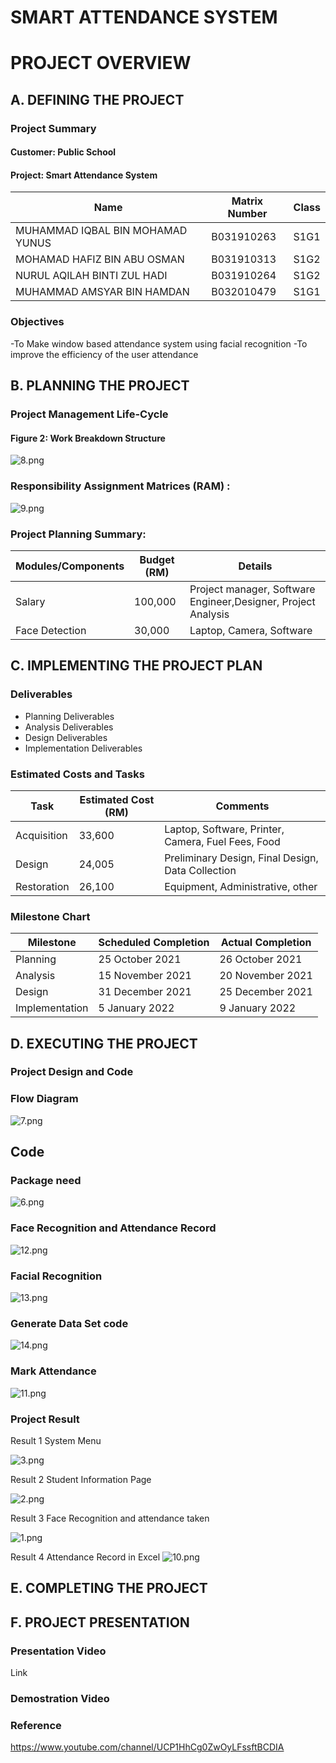 # SMART ATTENDANCE SYSTEM
# PROJECT OVERVIEW

## A. DEFINING THE PROJECT

### Project Summary

#### Customer: Public School
#### Project: Smart Attendance System

| Name  | Matrix Number | Class  | 
| ------------- | ------------- | ------------- | 
| MUHAMMAD IQBAL BIN MOHAMAD YUNUS   | B031910263   | S1G1  | 
| MOHAMAD HAFIZ BIN ABU OSMAN   | B031910313  | S1G2  |
| NURUL AQILAH BINTI ZUL HADI  | B031910264  | S1G2  |
|  MUHAMMAD AMSYAR BIN HAMDAN   | B032010479  | S1G1  |

### Objectives
-To Make window based attendance system using facial recognition
-To improve the efficiency of the user attendance

## B. PLANNING THE PROJECT

### Project Management Life-Cycle

#### Figure 2: Work Breakdown Structure
![8.png](https://github.com/mohamadhafiz98/Smart-attendance/blob/main/Images/8.png)

### Responsibility Assignment Matrices (RAM) :
![9.png](https://github.com/mohamadhafiz98/Smart-attendance/blob/main/Images/9.png)

### Project Planning Summary:

| Modules/Components  | Budget (RM) | Details  | 
| ------------- | ------------- | ------------- | 
|  Salary  | 100,000  |  Project manager, Software Engineer,Designer, Project Analysis |
|  Face Detection  | 30,000  |  Laptop, Camera, Software |

## C. IMPLEMENTING THE PROJECT PLAN

### Deliverables
- Planning Deliverables
- Analysis Deliverables
- Design Deliverables
- Implementation Deliverables

### Estimated Costs and Tasks

| Task  | Estimated Cost (RM) | Comments  | 
| ------------- | ------------- | ------------- | 
| Acquisition   |  33,600  | Laptop, Software, Printer, Camera, Fuel Fees, Food  | 
| Design   |  24,005  |  Preliminary Design, Final Design, Data Collection | 
| Restoration   |  26,100  |  Equipment, Administrative, other | 

### Milestone Chart

| Milestone  | Scheduled Completion | Actual Completion  | 
| ------------- | ------------- | ------------- | 
|  Planning  | 25 October 2021  |  26 October 2021 | 
|  Analysis  | 15 November 2021  | 20 November 2021  | 
|  Design  | 31 December 2021  | 25 December 2021  | 
|  Implementation  | 5 January 2022 | 9 January 2022 | 

## D. EXECUTING THE PROJECT

### Project Design and Code

### Flow Diagram

![7.png](https://github.com/mohamadhafiz98/Smart-attendance/blob/main/Images/7.png)

## Code

### Package need
![6.png](https://github.com/mohamadhafiz98/Smart-attendance/blob/main/Images/6.png)

### Face Recognition and Attendance Record
![12.png](https://github.com/mohamadhafiz98/Smart-attendance/blob/main/Images/12%20face%20recognize.png)

### Facial Recognition 
![13.png](https://github.com/mohamadhafiz98/Smart-attendance/blob/main/Images/13%20image%20recognition.png)

### Generate Data Set code
![14.png](https://github.com/mohamadhafiz98/Smart-attendance/blob/main/Images/14%20generate%20dataset.png)

### Mark Attendance
![11.png](https://github.com/mohamadhafiz98/Smart-attendance/blob/main/Images/11%20mark%20attendance.png)

### Project Result

Result 1 System Menu

![3.png](https://github.com/mohamadhafiz98/Smart-attendance/blob/main/Images/3.png)

Result 2 Student Information Page

![2.png](https://github.com/mohamadhafiz98/Smart-attendance/blob/main/Images/2.png)

Result 3 Face Recognition and attendance taken

![1.png](https://github.com/mohamadhafiz98/Smart-attendance/blob/main/Images/1.png)

Result 4 Attendance Record in Excel 
![10.png](https://github.com/mohamadhafiz98/Smart-attendance/blob/main/Images/10.png)

## E. COMPLETING THE PROJECT



## F. PROJECT PRESENTATION

### Presentation Video

Link

### Demostration Video


### Reference
https://www.youtube.com/channel/UCP1HhCg0ZwOyLFssftBCDIA


